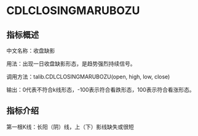 # CDLCLOSINGMARUBOZU

## 指标概述
中文名称：收盘缺影

用法：出现一日收盘缺影形态，是趋势强烈持续信号。

调用方法：talib.CDLCLOSINGMARUBOZU(open, high, low, close)

输出：0代表不符合k线形态，-100表示符合看跌形态，100表示符合看涨形态。

## 指标介绍
第一根K线：长阳（阴）线，上（下）影线缺失或很短
